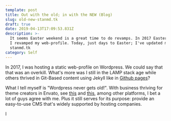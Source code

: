 ```yaml
---
template: post
title: Out with the old; in with the NEW (Blog)
slug: old-new-stanmd.tk
draft: true
date: 2019-04-13T17:09:53.831Z
description: >-
  It seems Easter weekend is a great time to do revamps. In 2017 Easter weekend
  I revamped my web-profile. Today, just days to Easter; I've updated my blog on
  stanmd.tk
category: Self
---
```

In 2017, I was hosting a static web-profile on Wordpress. We could say that that was an overkill. What's more was I still in the LAMP stack age while others thrived in Git-Based content using Jekyll like in [Github pages](https://pages.github.com/)?

What I tell myself is "Wordpress never gets old!". With business thriving for theme creators in Envato, see [this](https://themeforest.net/) and [this](https://elements.envato.com/wordpress/themes), among other platforms, I bet a lot of guys agree with me. Plus it still serves for its purpose: provide an easy-to-use CMS that's widely supported by hosting companies.

I
